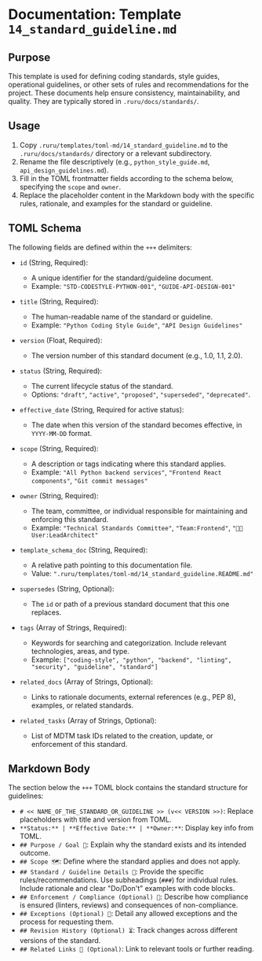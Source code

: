 # Documentation: Template `14_standard_guideline.md`

## Purpose

This template is used for defining coding standards, style guides, operational guidelines, or other sets of rules and recommendations for the project. These documents help ensure consistency, maintainability, and quality. They are typically stored in `.ruru/docs/standards/`.

## Usage

1.  Copy `.ruru/templates/toml-md/14_standard_guideline.md` to the `.ruru/docs/standards/` directory or a relevant subdirectory.
2.  Rename the file descriptively (e.g., `python_style_guide.md`, `api_design_guidelines.md`).
3.  Fill in the TOML frontmatter fields according to the schema below, specifying the `scope` and `owner`.
4.  Replace the placeholder content in the Markdown body with the specific rules, rationale, and examples for the standard or guideline.

## TOML Schema

The following fields are defined within the `+++` delimiters:

*   `id` (String, Required):
    *   A unique identifier for the standard/guideline document.
    *   Example: `"STD-CODESTYLE-PYTHON-001"`, `"GUIDE-API-DESIGN-001"`

*   `title` (String, Required):
    *   The human-readable name of the standard or guideline.
    *   Example: `"Python Coding Style Guide"`, `"API Design Guidelines"`

*   `version` (Float, Required):
    *   The version number of this standard document (e.g., 1.0, 1.1, 2.0).

*   `status` (String, Required):
    *   The current lifecycle status of the standard.
    *   Options: `"draft"`, `"active"`, `"proposed"`, `"superseded"`, `"deprecated"`.

*   `effective_date` (String, Required for active status):
    *   The date when this version of the standard becomes effective, in `YYYY-MM-DD` format.

*   `scope` (String, Required):
    *   A description or tags indicating where this standard applies.
    *   Example: `"All Python backend services"`, `"Frontend React components"`, `"Git commit messages"`

*   `owner` (String, Required):
    *   The team, committee, or individual responsible for maintaining and enforcing this standard.
    *   Example: `"Technical Standards Committee"`, `"Team:Frontend"`, `"🧑‍💻 User:LeadArchitect"`

*   `template_schema_doc` (String, Required):
    *   A relative path pointing to this documentation file.
    *   Value: `".ruru/templates/toml-md/14_standard_guideline.README.md"`

*   `supersedes` (String, Optional):
    *   The `id` or path of a previous standard document that this one replaces.

*   `tags` (Array of Strings, Required):
    *   Keywords for searching and categorization. Include relevant technologies, areas, and type.
    *   Example: `["coding-style", "python", "backend", "linting", "security", "guideline", "standard"]`

*   `related_docs` (Array of Strings, Optional):
    *   Links to rationale documents, external references (e.g., PEP 8), examples, or related standards.

*   `related_tasks` (Array of Strings, Optional):
    *   List of MDTM task IDs related to the creation, update, or enforcement of this standard.

## Markdown Body

The section below the `+++` TOML block contains the standard structure for guidelines:

*   `# << NAME_OF_THE_STANDARD_OR_GUIDELINE >> (v<< VERSION >>)`: Replace placeholders with title and version from TOML.
*   `**Status:** | **Effective Date:** | **Owner:**`: Display key info from TOML.
*   `## Purpose / Goal 🎯`: Explain why the standard exists and its intended outcome.
*   `## Scope 🗺️`: Define where the standard applies and does not apply.
*   `## Standard / Guideline Details 📜`: Provide the specific rules/recommendations. Use subheadings (`###`) for individual rules. Include rationale and clear "Do/Don't" examples with code blocks.
*   `## Enforcement / Compliance (Optional) 👮`: Describe how compliance is ensured (linters, reviews) and consequences of non-compliance.
*   `## Exceptions (Optional) 🤷`: Detail any allowed exceptions and the process for requesting them.
*   `## Revision History (Optional) ⏳`: Track changes across different versions of the standard.
*   `## Related Links 🔗 (Optional)`: Link to relevant tools or further reading.